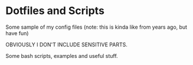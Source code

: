 Dotfiles and Scripts
====================

Some sample of my config files (note: this is kinda like from years ago, but have fun)

OBVIOUSLY I DON'T INCLUDE SENSITIVE PARTS.

Some bash scripts, examples and useful stuff.


